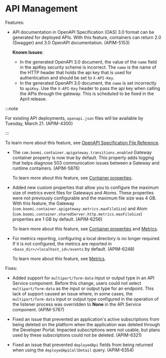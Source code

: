 #  API Management

<head>
  <meta name="guidename" content="Release Notes"/>
  <meta name="context" content="GUID-e4461a60-c689-4370-bf95-26db806dcb29"/>
</head>




Features:

-   API documentation in OpenAPI Specification (OAS) 3.0 format can be generated for deployed APIs. With this feature, containers can return 2.0 (Swagger) and 3.0 OpenAPI documentation. (APIM-5153)

    **Known Issues**:

    -   In the generated OpenAPI 3.0 document, the value of the `name` field in the apiKey security scheme is incorrect. The `name` is the name of the HTTP header that holds the api key that is used for authentication and should be set to `X-API-Key`.
    -   In the generated OpenAPI 3.0 document, the `name` is set incorrectly to `apiKey`. Use the `X-API-Key` header to pass the api key when calling the APIs through the gateway.
    This is scheduled to be fixed in the April release.

    

:::note

For existing API deployments, `openapi.json` files will be available by Tuesday, March 21. \(APIM-4300\)

:::

To learn more about this feature, see [OpenAPI Specification File Reference](/docs/Atomsphere/Integration/Event-based%20integration/API%20Management/int-Open_API_Specification_File_Reference_c22e9762-4e86-400f-a87a-3244c780e361.md).

-   The `com.boomi.container.apigateway.transitions.enabled` Gateway container property is now true by default. This property adds logging that helps diagnose 503 communication issues between a Gateway and runtime containers. \(APIM-5876\)

    To learn more about this feature, see [Container properties](/docs/Atomsphere/API%20Management/Topics/api-Container_properties_7db1ee5a-03b9-4d07-931b-4e863e7cc6de.md).

-   Added new custom properties that allow you to configure the maximum size of metrics event files for Gateways and Atoms. These properties were not previously configurable and the maximum file size was 4 GB. With this feature, the Gateway \(`com.boomi.container.apigateway.metrics.maxFileSize`\) and Atom \(`com.boomi.container.sharedServer.http.metrics.maxFileSize`\) properties are 1 GB by default. \(APIM-6256\)

    To learn more about this feature, see [Container properties](/docs/Atomsphere/API%20Management/Topics/api-Container_properties_7db1ee5a-03b9-4d07-931b-4e863e7cc6de.md) and [Metrics](/docs/Atomsphere/API%20Management/Topics/api-metrics_0e0f3adb-2fcb-4af5-bbd1-aee58d2e713f.md).


-   For metrics reporting, configuring a local directory is no longer required. If it is not configured, the metrics are reported in `<base_dir>/<localhost_id>/events` by default. \(APIM-6248\)

    To learn more about this feature, see [Metrics](/docs/Atomsphere/API%20Management/Topics/api-metrics_0e0f3adb-2fcb-4af5-bbd1-aee58d2e713f.md).


Fixes:

-   Added support for `multipart/form-data` input or output type in an API Service component. Before this change, users could not select `multipart/form-data` as the input or output type for an endpoint. This lack of support caused an issue where, in some cases, the `multipart/form-data` input or output type configured in the operation of the listener process was overridden to **None** in the API Service component. \(APIM-5787\)


-   Fixed an issue that prevented an application's active subscriptions from being deleted on the platform when the application was deleted through the Developer Portal. Impacted subscriptions were not usable, but plans used by these subscriptions could not be deleted. \(APIM-6321\)

-   Fixed an issue that prevented `deployedApi` fields from being returned when using the `deployedApiCallDetail` query. \(APIM-6354\)

